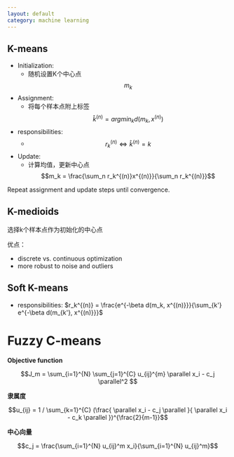 ```yaml
---
layout: default
category: machine learning
---
```


## K-means
- Initialization:
  - 随机设置K个中心点 $${m_k}$$
- Assignment:
  - 将每个样本点附上标签 $$\hat{k}^{(n)} = argmin_k {d(m_k, x^{(n)})}$$
- responsibilities:
  - $$r_k^{(n)} \Leftrightarrow \hat{k}^{(n)} = k$$
- Update:
  - 计算均值，更新中心点$$m_k = \frac{\sum_n r_k^{(n)}x^{(n)}}{\sum_n r_k^{(n)}}$$

Repeat assignment and update steps until convergence.


## K-medioids
选择k个样本点作为初始化的中心点

优点：

- discrete vs. continuous optimization
- more robust to noise and outliers

## Soft K-means
- responsibilities:
    $r_k^{(n)} = \frac{e^{-\beta d(m_k, x^{(n)}}}{\sum_{k'} e^{-\beta d(m_{k'}, x^{(n)}}}$

# Fuzzy C-means

**Objective function**

  $$J_m = \sum_{i=1}^{N} \sum_{j=1}^{C} u_{ij}^{m} \parallel x_i - c_j \parallel^2 $$

**隶属度**　

  $$u_{ij} = 1 / \sum_{k=1}^{C} (\frac{ \parallel x_i - c_j \parallel }{ \parallel x_i - c_k \parallel })^{\frac{2}{m-1}}$$

**中心向量**

  $$c_j = \frac{\sum_{i=1}^{N} u_{ij}^m x_i}{\sum_{i=1}^{N} u_{ij}^m}$$
